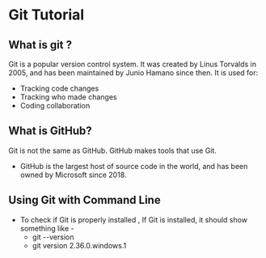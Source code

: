 # Git Tutorial
## What is git ?
Git is a popular version control system. It was created by Linus Torvalds in 2005, and has been maintained by Junio Hamano since then.
It is used for:
- Tracking code changes
- Tracking who made changes
- Coding collaboration
## What is GitHub?
Git is not the same as GitHub. GitHub makes tools that use Git.
- GitHub is the largest host of source code in the world, and has been owned by Microsoft since 2018.

## Using Git with Command Line
-  To check if Git is properly installed , If Git is installed, it should show something like - 
     -  git --version
     -  git version 2.36.0.windows.1
